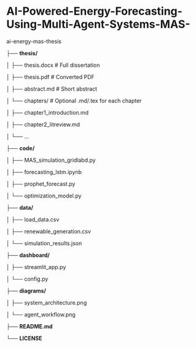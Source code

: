 # AI-Powered-Energy-Forecasting-Using-Multi-Agent-Systems-MAS-

ai-energy-mas-thesis

├── **thesis/**

│   ├── thesis.docx                 # Full dissertation

│   ├── thesis.pdf                  # Converted PDF

│   ├── abstract.md                 # Short abstract

│   └── chapters/                   # Optional .md/.tex for each chapter

│       ├── chapter1_introduction.md

│       ├── chapter2_litreview.md

│       └── ...

├── **code/**

│   ├── MAS_simulation_gridlabd.py

│   ├── forecasting_lstm.ipynb

│   ├── prophet_forecast.py

│   └── optimization_model.py

├── **data/**

│   ├── load_data.csv

│   ├── renewable_generation.csv

│   └── simulation_results.json

├── **dashboard/**

│   ├── streamlit_app.py

│   └── config.py

├── **diagrams/**

│   ├── system_architecture.png

│   └── agent_workflow.png

├── **README.md**

└── **LICENSE**
